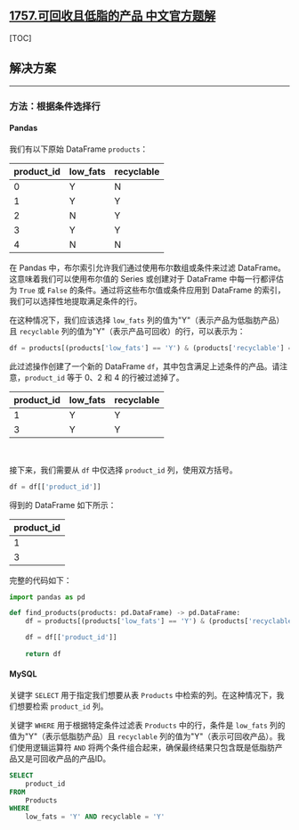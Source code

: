 ## [1757.可回收且低脂的产品 中文官方题解](https://leetcode.cn/problems/recyclable-and-low-fat-products/solutions/100000/recyclable-and-low-fat-products-by-leetc-hx0p)

[TOC]

## 解决方案

---

### 方法：根据条件选择行

#### Pandas

我们有以下原始 DataFrame `products`：

| product_id | low_fats | recyclable |
| ---------- | -------- | ---------- |
| 0          | Y        | N          |
| 1          | Y        | Y          |
| 2          | N        | Y          |
| 3          | Y        | Y          |
| 4          | N        | N          |

在 Pandas 中，布尔索引允许我们通过使用布尔数组或条件来过滤 DataFrame。这意味着我们可以使用布尔值的 Series 或创建对于 DataFrame 中每一行都评估为 `True` 或 `False` 的条件。通过将这些布尔值或条件应用到 DataFrame 的索引，我们可以选择性地提取满足条件的行。

在这种情况下，我们应该选择 `low_fats` 列的值为"Y"（表示产品为低脂肪产品）且 `recyclable` 列的值为"Y"（表示产品可回收）的行，可以表示为：

```Python
df = products[(products['low_fats'] == 'Y') & (products['recyclable'] == 'Y')]
```

此过滤操作创建了一个新的 DataFrame `df`，其中包含满足上述条件的产品。请注意，`product_id` 等于 0、2 和 4 的行被过滤掉了。

| product_id | low_fats | recyclable |
| ---------- | -------- | ---------- |
| 1          | Y        | Y          |
| 3          | Y        | Y          |


<br>

接下来，我们需要从 `df` 中仅选择 `product_id` 列，使用双方括号。

```Python
df = df[['product_id']]
```

得到的 DataFrame 如下所示：

| product_id |
| ---------- |
| 1          |
| 3          |




完整的代码如下：

```Python
import pandas as pd

def find_products(products: pd.DataFrame) -> pd.DataFrame:
    df = products[(products['low_fats'] == 'Y') & (products['recyclable'] == 'Y')]

    df = df[['product_id']]
    
    return df
```




#### MySQL

关键字 `SELECT` 用于指定我们想要从表 `Products` 中检索的列。在这种情况下，我们想要检索 `product_id` 列。

关键字 `WHERE` 用于根据特定条件过滤表 `Products` 中的行，条件是 `low_fats` 列的值为"Y"（表示低脂肪产品）且 `recyclable` 列的值为"Y"（表示可回收产品）。我们使用逻辑运算符 `AND` 将两个条件组合起来，确保最终结果只包含既是低脂肪产品又是可回收产品的产品ID。


```sql
SELECT
    product_id
FROM
    Products
WHERE
    low_fats = 'Y' AND recyclable = 'Y'
```